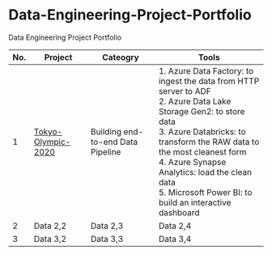 # Data-Engineering-Project-Portfolio
Data Engineering Project Portfolio

| No. | Project | Cateogry | Tools |
|----------|----------|----------|----------|
| 1 | [Tokyo-Olympic-2020](Hannah-Abi/Olympics-Data-Analysis---Azure-Data-Engineering (github.com)) | Building end-to-end Data Pipeline  |  1. Azure Data Factory: to ingest the data from HTTP server to ADF <br> 2. Azure Data Lake Storage Gen2: to store data <br> 3. Azure Databricks: to transform the RAW data to the most cleanest form <br> 4. Azure Synapse Analytics: load the clean data <br> 5. Microsoft Power BI: to build an interactive dashboard |
| 2 | Data 2,2 | Data 2,3 | Data 2,4 | Data 2,5 |
| 3 | Data 3,2 | Data 3,3 | Data 3,4 | Data 3,5 |



